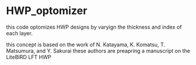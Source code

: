 # HWP_optomizer
this code optomizes HWP designs by varyign the thickness and index of each layer.

this concept is based on the work of N. Katayama, K.
Komatsu, T. Matsumura, and Y. Sakurai 
these authors are preapring a manuscript on the LiteBIRD LFT HWP
